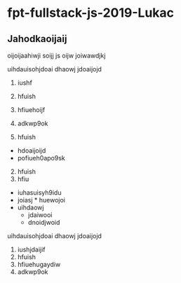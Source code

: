 # fpt-fullstack-js-2019-Lukac


## Jahodkaoijaij

oijoijaahiwji soijj js oijw joiwawdjkj


uihdauisohjdoai dhaowj jdoaijojd

1. iushf
2. hfuish
3. hfiuehoijf
4. adkwp9ok

2. hfuish

* hdoaijoijd
* pofiueh0apo9sk

2. hfuish
3. hfiu 

* iuhasuisyh9idu
* joiasj 
        * huewojoi
* uihdaowj
  * jdaiwooi
  * dnoidjwoid



uihdauisohjdoai dhaowj jdoaijojd

1. iushjdaijif
2. hfuish
3. hfiuehugaydiw
4. adkwp9ok
